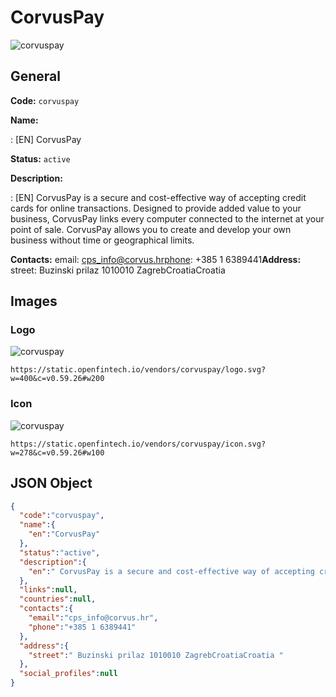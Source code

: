 
# CorvusPay 
![corvuspay](https://static.openfintech.io/vendors/corvuspay/logo.svg?w=400&c=v0.59.26#w200)  

## General 
 
**Code:** `corvuspay` 
 
**Name:** 
 
:	[EN] CorvusPay 
 
**Status:** `active` 
 
**Description:** 
 
: [EN]  CorvusPay is a secure and cost-effective way of accepting credit cards for online transactions. Designed to provide added value to your business, CorvusPay links every computer connected to the internet at your point of sale. CorvusPay allows you to create and develop your own business without time or geographical limits.           
 
**Contacts:** 
email: cps_info@corvus.hrphone: +385 1 6389441**Address:** 
street:  Buzinski prilaz 1010010 ZagrebCroatiaCroatia  

## Images 

### Logo 
 
![corvuspay](https://static.openfintech.io/vendors/corvuspay/logo.svg?w=400&c=v0.59.26#w200)  

```
https://static.openfintech.io/vendors/corvuspay/logo.svg?w=400&c=v0.59.26#w200
```  

### Icon 
 
![corvuspay](https://static.openfintech.io/vendors/corvuspay/icon.svg?w=278&c=v0.59.26#w100)  

```
https://static.openfintech.io/vendors/corvuspay/icon.svg?w=278&c=v0.59.26#w100
```  

## JSON Object 

```json
{
  "code":"corvuspay",
  "name":{
    "en":"CorvusPay"
  },
  "status":"active",
  "description":{
    "en":" CorvusPay is a secure and cost-effective way of accepting credit cards for online transactions. Designed to provide added value to your business, CorvusPay links every computer connected to the internet at your point of sale. CorvusPay allows you to create and develop your own business without\u00a0time or geographical limits.\u00a0\u00a0\u00a0\u00a0\u00a0\u00a0\u00a0\u00a0\u00a0 "
  },
  "links":null,
  "countries":null,
  "contacts":{
    "email":"cps_info@corvus.hr",
    "phone":"+385 1 6389441"
  },
  "address":{
    "street":" Buzinski prilaz 1010010 ZagrebCroatiaCroatia "
  },
  "social_profiles":null
}
```  
